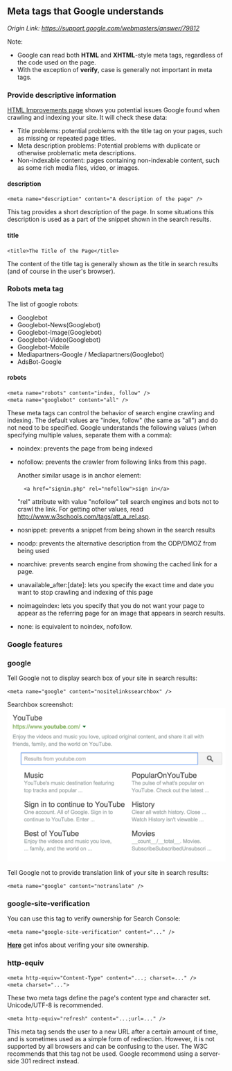 ## Meta tags that Google understands

*Origin Link: <https://support.google.com/webmasters/answer/79812>*

Note:
* Google can read both **HTML** and **XHTML**-style meta tags, regardless of the code used on the page.
* With the exception of **verify**, case is generally not important in meta tags.

### Provide descriptive information

[HTML Improvements page](https://www.google.com/webmasters/tools/html-suggestions) shows you potential issues Google found when crawling and indexing your site. It will check these data:

* Title problems: potential problems with the title tag on your pages, such as missing or repeated page titles.
* Meta description problems: Potential problems with duplicate or otherwise problematic meta descriptions.
* Non-indexable content: pages containing non-indexable content, such as some rich media files, video, or images.

#### description

    <meta name="description" content="A description of the page" />

This tag provides a short description of the page. In some situations this description is used as a part of the snippet shown in the search results.

#### title

    <title>The Title of the Page</title>

The content of the title tag is generally shown as the title in search results (and of course in the user's browser).

### Robots meta tag

The list of google robots:

* Googlebot
* Googlebot-News(Googlebot)
* Googlebot-Image(Googlebot)
* Googlebot-Video(Googlebot)
* Googlebot-Mobile
* Mediapartners-Google / Mediapartners(Googlebot)
* AdsBot-Google

#### robots

    <meta name="robots" content="index, follow" />
    <meta name="googlebot" content="all" />

These meta tags can control the behavior of search engine crawling and indexing. The default values are "index, follow" (the same as "all") and do not need to be specified. Google understands the following values (when specifying multiple values, separate them with a comma):

* noindex: prevents the page from being indexed
* nofollow: prevents the crawler from following links from this page.

    Another similar usage is in anchor element:

        <a href="signin.php" rel="nofollow">sign in</a>
    
    "rel" attribute with value "nofollow" tell search engines and bots not to crawl the link. For getting other values, read <http://www.w3schools.com/tags/att_a_rel.asp>.

* nosnippet: prevents a snippet from being shown in the search results
* noodp: prevents the alternative description from the ODP/DMOZ from being used
* noarchive: prevents search engine from showing the cached link for a page.
* unavailable_after:[date]: lets you specify the exact time and date you want to stop crawling and indexing of this page
* noimageindex: lets you specify that you do not want your page to appear as the referring page for an image that appears in search results.
* none: is equivalent to noindex, nofollow.

### Google features

### google

Tell Google not to display search box of your site in search results:

    <meta name="google" content="nositelinkssearchbox" />

Searchbox screenshot:
![searchbox](../pictures/160227-searchbox.png)

Tell Google not to provide translation link of your site in search results:

    <meta name="google" content="notranslate" />

### google-site-verification

You can use this tag to verify ownership for Search Console:

    <meta name="google-site-verification" content="..." />

**[Here](https://support.google.com/webmasters/answer/35179)** get infos about verifing your site ownership.

### http-equiv

    <meta http-equiv="Content-Type" content="...; charset=..." />
    <meta charset="...">

These two meta tags define the page's content type and character set. Unicode/UTF-8 is recommended.

    <meta http-equiv="refresh" content="...;url=..." />

This meta tag sends the user to a new URL after a certain amount of time, and is sometimes used as a simple form of redirection. However, it is not supported by all browsers and can be confusing to the user. The W3C recommends that this tag not be used. Google recommend using a server-side 301 redirect instead.

